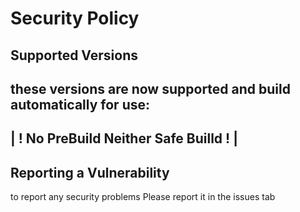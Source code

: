 # Security Policy

## Supported Versions

these versions are now supported and build automatically for use:
---------------------------------------
| ! No PreBuild Neither Safe Builld ! |
---------------------------------------

## Reporting a Vulnerability

to report any security problems Please report it in the issues tab 
